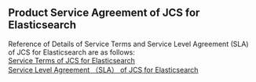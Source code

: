 ## Product Service Agreement of JCS for Elasticsearch

Reference of Details of Service Terms and Service Level Agreement (SLA) of JCS for Elasticsearch are as follows:</br>
[Service Terms of JCS for Elasticsearch](https://docs.jdcloud.com/en/product-service-agreement/jcs-for-elasticsearch-service-terms)</br>
[Service Level Agreement （SLA） of JCS for Elasticsearch](https://docs.jdcloud.com/en/product-service-agreement/jcs-for-elasticsearch-service-terms-sla)
